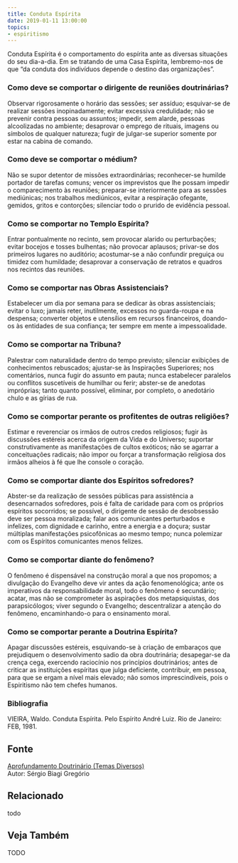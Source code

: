 ```yaml
---
title: Conduta Espírita
date: 2019-01-11 13:00:00
topics: 
- espiritismo
---
```


Conduta Espírita é o comportamento do espírita ante as diversas situações do seu
dia-a-dia. Em se tratando de uma Casa Espírita, lembremo-nos de que “da conduta
dos indivíduos depende o destino das organizações”.

### Como deve se comportar o dirigente de reuniões doutrinárias?
Observar rigorosamente o horário das sessões; ser assíduo; esquivar-se
de realizar sessões inopinadamente; evitar excessiva credulidade; não se
prevenir contra pessoas ou assuntos; impedir, sem alarde, pessoas
alcoolizadas no ambiente; desaprovar o emprego de rituais, imagens ou
símbolos de qualquer natureza; fugir de julgar-se superior somente por
estar na cabina de comando.

### Como deve se comportar o médium?
Não se supor detentor de missões extraordinárias; reconhecer-se humilde
portador de tarefas comuns; vencer os imprevistos que lhe possam impedir
o comparecimento às reuniões; preparar-se interiormente para as sessões
mediúnicas; nos trabalhos mediúnicos, evitar a respiração ofegante,
gemidos, gritos e contorções; silenciar todo o prurido de evidência
pessoal.

### Como se comportar no Templo Espírita?
Entrar pontualmente no recinto, sem provocar alarido ou perturbações;
evitar bocejos e tosses bulhentas; não provocar aplausos; privar-se dos
primeiros lugares no auditório; acostumar-se a não confundir preguiça ou
timidez com humildade; desaprovar a conservação de retratos e quadros
nos recintos das reuniões.

### Como se comportar nas Obras Assistenciais?
Estabelecer um dia por semana para se dedicar às obras assistenciais;
evitar o luxo; jamais reter, inutilmente, excessos no guarda-roupa e na
despensa; converter objetos e utensílios em recursos financeiros,
doando-os às entidades de sua confiança; ter sempre em mente a
impessoalidade.

### Como se comportar na Tribuna?
Palestrar com naturalidade dentro do tempo previsto; silenciar exibições
de conhecimentos rebuscados; ajustar-se às Inspirações Superiores; nos
comentários, nunca fugir do assunto em pauta; nunca estabelecer
paralelos ou conflitos suscetíveis de humilhar ou ferir; abster-se de
anedotas impróprias; tanto quanto possível, eliminar, por completo, o
anedotário chulo e as gírias de rua.

### Como se comportar perante os profitentes de outras religiões?
Estimar e reverenciar os irmãos de outros credos religiosos; fugir às
discussões estéreis acerca da origem da Vida e do Universo; suportar
construtivamente as manifestações de cultos exóticos; não se agarrar a
conceituações radicais; não impor ou forçar a transformação religiosa
dos irmãos alheios à fé que lhe console o coração.

### Como se comportar diante dos Espíritos sofredores?
Abster-se da realização de sessões públicas para assistência a
desencarnados sofredores, pois é falta de caridade para com os próprios
espíritos socorridos; se possível, o dirigente de sessão de desobsessão
deve ser pessoa moralizada; falar aos comunicantes perturbados e
infelizes, com dignidade e carinho, entre a energia e a doçura; sustar
múltiplas manifestações psicofônicas ao mesmo tempo; nunca polemizar com
os Espíritos comunicantes menos felizes.

### Como se comportar diante do fenômeno?
O fenômeno é dispensável na construção moral a que nos propomos; a
divulgação do Evangelho deve vir antes da ação fenomenológica; ante os
imperativos da responsabilidade moral, todo o fenômeno é secundário;
acatar, mas não se comprometer às aspirações dos metapsiquistas, dos
parapsicólogos; viver segundo o Evangelho; descentralizar a atenção do
fenômeno, encaminhando-o para o ensinamento moral.

### Como se comportar perante a Doutrina Espírita?
Apagar discussões estéreis, esquivando-se à criação de embaraços que
prejudiquem o desenvolvimento sadio da obra doutrinária; desapegar-se da
crença cega, exercendo raciocínio nos princípios doutrinários; antes de
criticar as instituições espíritas que julga deficiente, contribuir, em
pessoa, para que se ergam a nível mais elevado; não somos
imprescindíveis, pois o Espiritismo não tem chefes humanos.


### Bibliografia
VIEIRA, Waldo. Conduta Espírita. Pelo Espírito André Luiz. Rio de
Janeiro: FEB, 1981.

## Fonte
[Aprofundamento Doutrinário (Temas Diversos)](https://sites.google.com/view/aprofundamentodoutrinario/conduta-espírita)  
Autor: Sérgio Biagi Gregório


## Relacionado
todo

## Veja Também
TODO


